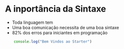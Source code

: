 # A inportância da Sintaxe

* Toda linguagem tem
* Uma boa comunicação necessita de uma boa sintaxe
* 82% dos erros para iniciantes em programação


```js
    console.log("Bem Vindos ao Starter")
``` 